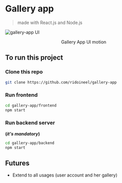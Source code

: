 # Gallery app
> made with React.js and Node.js

![gallery-app UI](/frontend/src/assets/images/gallery-app-ui.gif)
<center>Gallery App UI motion</center>

## To run this project

### Clone this repo

``` bash
git clone https://github.com/ridoineel/gallery-app
```

### Run frontend

``` bash
cd gallery-app/frontend
npm start
```

### Run backend server
**(_it's mandatory_)**

``` bash
cd gallery-app/backend
npm start
```

## Futures
* Extend to all usages (user account and her gallery)
